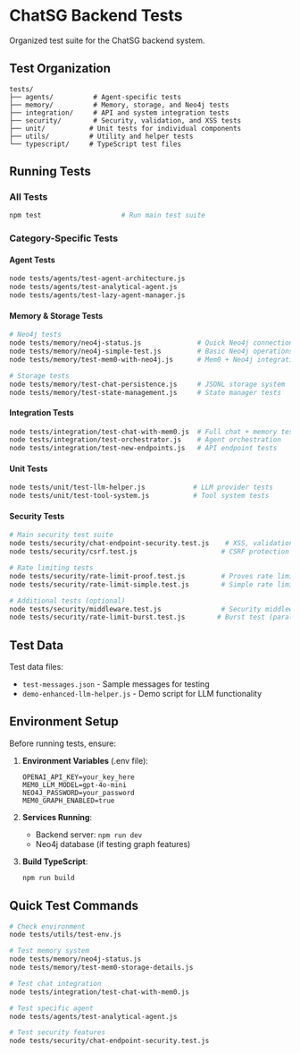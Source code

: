 # ChatSG Backend Tests

Organized test suite for the ChatSG backend system.

## Test Organization

```
tests/
├── agents/          # Agent-specific tests
├── memory/          # Memory, storage, and Neo4j tests  
├── integration/     # API and system integration tests
├── security/        # Security, validation, and XSS tests
├── unit/           # Unit tests for individual components
├── utils/          # Utility and helper tests
└── typescript/     # TypeScript test files
```

## Running Tests

### All Tests
```bash
npm test                    # Run main test suite
```

### Category-Specific Tests

#### Agent Tests
```bash
node tests/agents/test-agent-architecture.js
node tests/agents/test-analytical-agent.js
node tests/agents/test-lazy-agent-manager.js
```

#### Memory & Storage Tests
```bash
# Neo4j tests
node tests/memory/neo4j-status.js              # Quick Neo4j connection check
node tests/memory/neo4j-simple-test.js         # Basic Neo4j operations
node tests/memory/test-mem0-with-neo4j.js      # Mem0 + Neo4j integration

# Storage tests
node tests/memory/test-chat-persistence.js     # JSONL storage system
node tests/memory/test-state-management.js     # State manager tests
```

#### Integration Tests
```bash
node tests/integration/test-chat-with-mem0.js  # Full chat + memory test
node tests/integration/test-orchestrator.js    # Agent orchestration
node tests/integration/test-new-endpoints.js   # API endpoint tests
```

#### Unit Tests
```bash
node tests/unit/test-llm-helper.js            # LLM provider tests
node tests/unit/test-tool-system.js           # Tool system tests
```

#### Security Tests
```bash
# Main security test suite
node tests/security/chat-endpoint-security.test.js    # XSS, validation tests
node tests/security/csrf.test.js                     # CSRF protection test

# Rate limiting tests
node tests/security/rate-limit-proof.test.js         # Proves rate limiting is configured
node tests/security/rate-limit-simple.test.js        # Simple rate limit test

# Additional tests (optional)
node tests/security/middleware.test.js               # Security middleware tests
node tests/security/rate-limit-burst.test.js        # Burst test (parallel requests)
```

## Test Data

Test data files:
- `test-messages.json` - Sample messages for testing
- `demo-enhanced-llm-helper.js` - Demo script for LLM functionality

## Environment Setup

Before running tests, ensure:

1. **Environment Variables** (.env file):
   ```env
   OPENAI_API_KEY=your_key_here
   MEM0_LLM_MODEL=gpt-4o-mini
   NEO4J_PASSWORD=your_password
   MEM0_GRAPH_ENABLED=true
   ```

2. **Services Running**:
   - Backend server: `npm run dev`
   - Neo4j database (if testing graph features)

3. **Build TypeScript**:
   ```bash
   npm run build
   ```

## Quick Test Commands

```bash
# Check environment
node tests/utils/test-env.js

# Test memory system
node tests/memory/neo4j-status.js
node tests/memory/test-mem0-storage-details.js

# Test chat integration
node tests/integration/test-chat-with-mem0.js

# Test specific agent
node tests/agents/test-analytical-agent.js

# Test security features
node tests/security/chat-endpoint-security.test.js
```